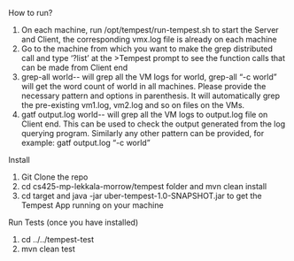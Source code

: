 How to run?
1) On each machine, run /opt/tempest/run-tempest.sh to start the Server and Client, the corresponding vmx.log file is already on each machine
2) Go to the machine from which you want to make the grep distributed call and type ‘?list’ at the >Tempest prompt to see the function calls that can be made from Client end
3) grep-all world-- will grep all the VM logs for world,
grep-all “-c world”  will get the word count of world in all machines. Please provide the necessary pattern and options in parenthesis. It will automatically grep the pre-existing vm1.log, vm2.log and so on files on the VMs.
4) gatf output.log world-- will grep all the VM logs to output.log file on Client end. This can be used to check the output generated from the log querying program. Similarly any other pattern can be provided, for example: gatf output.log “-c world”

Install
1) Git Clone the repo 
2) cd cs425-mp-lekkala-morrow/tempest folder and mvn clean install 
2) cd target and java -jar uber-tempest-1.0-SNAPSHOT.jar to get the Tempest App running on your machine

Run Tests (once you have installed)
1) cd ../../tempest-test
2) mvn clean test

